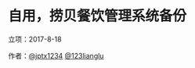 # **自用，捞贝餐饮管理系统备份**
立项：2017-8-18

作者：[@jptx1234](https://github.com/jptx1234)    [@123lianglu](https://github.com/123lianglu)

